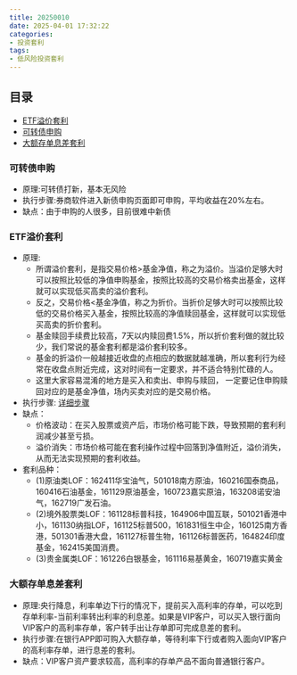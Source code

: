 ```yaml
---
title: 20250010
date: 2025-04-01 17:32:22
categories: 
- 投资套利
tags:
- 低风险投资套利
---
```


## 目录

- [ETF溢价套利](#ETF溢价套利)
- [可转债申购](#可转债申购)
- [大额存单息差套利](#大额存单息差套利)

### 可转债申购

- 原理:可转债打新，基本无风险
- 执行步骤:券商软件进入新债申购页面即可申购，平均收益在20%左右。
- 缺点：由于申购的人很多，目前很难中新债

### ETF溢价套利

- 原理:
  - 所谓溢价套利，是指交易价格>基金净值，称之为溢价。当溢价足够大时可以按照比较低的净值申购基金，按照比较高的交易价格卖出基金，这样就可以实现低买高卖的溢价套利。
  - 反之，交易价格<基金净值，称之为折价。当折价足够大时可以按照比较低的交易价格买入基金，按照比较高的净值赎回基金，这样就可以实现低买高卖的折价套利。
  - 基金赎回手续费比较高，7天以内赎回费1.5%，所以折价套利做的就比较少，我们常说的基金套利都是溢价套利较多。
  - 基金的折溢价一般越接近收盘的点相应的数据就越准确，所以套利行为经常在收盘点附近完成，这对时间有一定要求，并不适合特别忙碌的人。
  - 这里大家容易混淆的地方是买入和卖出、申购与赎回， 一定要记住申购赎回对应的是基金净值，场内买卖对应的是交易价格。
- 执行步骤: [详细步骤](https://mp.weixin.qq.com/s/g4WZwzjYtRTR2bpaCzKc_Q)
- 缺点：
  - 价格波动：在买入股票或资产后，市场价格可能下跌，导致预期的套利利润减少甚至亏损。
  - 溢价消失：市场价格可能在套利操作过程中回落到净值附近，溢价消失，从而无法实现预期的套利收益。
- 套利品种：
  - (1)原油类LOF：162411华宝油气，501018南方原油，160216国泰商品，160416石油基金，161129原油基金，160723嘉实原油，163208诺安油气，162719广发石油。
  - (2)境外股票类LOF：161128标普科技，164906中国互联，501021香港中小，161130纳指LOF，161125标普500，161831恒生中企，160125南方香港，501301香港大盘，161127标普生物，161126标普医药，164824印度基金，162415美国消费。
  - (3)贵金属类LOF：161226白银基金，161116易基黄金，160719嘉实黄金

### 大额存单息差套利

- 原理:央行降息，利率单边下行的情况下，提前买入高利率的存单，可以吃到 存单利率-当前利率转出利率的利息差。如果是VIP客户，可以买入银行面向VIP客户的高利率存单，客户转手出让存单即可完成息差的套利。
- 执行步骤:在银行APP即可购入大额存单，等待利率下行或者购入面向VIP客户的高利率存单，进行息差的套利。
- 缺点：VIP客户资产要求较高，高利率的存单产品不面向普通银行客户。
